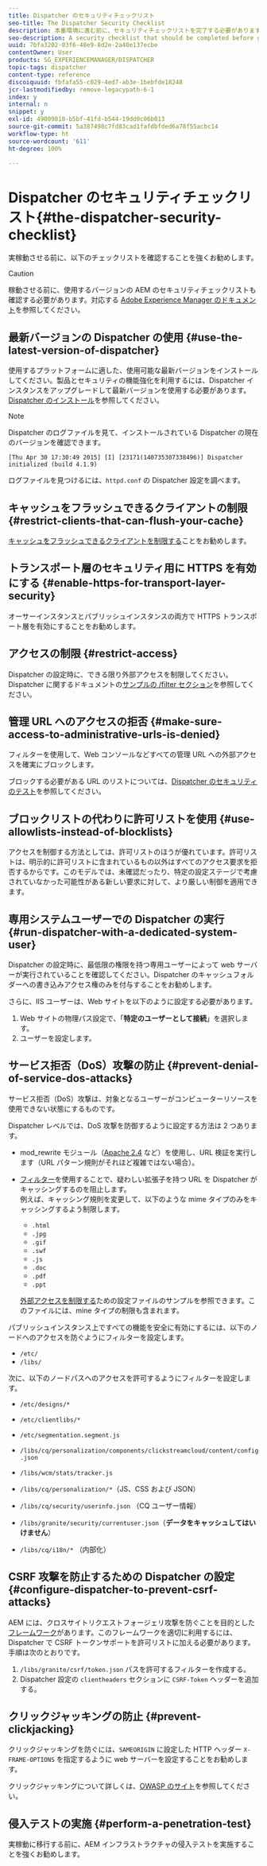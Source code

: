```yaml
---
title: Dispatcher のセキュリティチェックリスト
seo-title: The Dispatcher Security Checklist
description: 本番環境に進む前に、セキュリティチェックリストを完了する必要があります。
seo-description: A security checklist that should be completed before going on production.
uuid: 7bfa3202-03f6-48e9-8d2e-2a40e137ecbe
contentOwner: User
products: SG_EXPERIENCEMANAGER/DISPATCHER
topic-tags: dispatcher
content-type: reference
discoiquuid: fbfafa55-c029-4ed7-ab3e-1bebfde18248
jcr-lastmodifiedby: remove-legacypath-6-1
index: y
internal: n
snippet: y
exl-id: 49009810-b5bf-41fd-b544-19dd0c06b013
source-git-commit: 5a387498c7fd83cad1fafdbfded6a78f55acbc14
workflow-type: ht
source-wordcount: '611'
ht-degree: 100%

---
```


# Dispatcher のセキュリティチェックリスト{#the-dispatcher-security-checklist}

<!-- 

Comment Type: remark
Last Modified By: unknown unknown (ims-author-00AF43764F54BE740A490D44@AdobeID)
Last Modified Date: 2015-06-05T05:14:35.365-0400

<p>Food for thought listed on <a href="https://jira.corp.adobe.com/browse/DOC-5649">DOC-5649</a>. To be considered while proof-reading.</p> 
<p> </p>

 -->

実稼動させる前に、以下のチェックリストを確認することを強くお勧めします。

>[!CAUTION]
>
>稼動させる前に、使用するバージョンの AEM のセキュリティチェックリストも確認する必要があります。対応する [Adobe Experience Manager のドキュメント](https://helpx.adobe.com/jp/experience-manager/6-5/sites/administering/using/security-checklist.html)を参照してください。

## 最新バージョンの Dispatcher の使用 {#use-the-latest-version-of-dispatcher}

使用するプラットフォームに適した、使用可能な最新バージョンをインストールしてください。製品とセキュリティの機能強化を利用するには、Dispatcher インスタンスをアップグレードして最新バージョンを使用する必要があります。[Dispatcher のインストール](dispatcher-install.md)を参照してください。

>[!NOTE]
>
>Dispatcher のログファイルを見て、インストールされている Dispatcher の現在のバージョンを確認できます。
>
>`[Thu Apr 30 17:30:49 2015] [I] [23171(140735307338496)] Dispatcher initialized (build 4.1.9)`
>
>ログファイルを見つけるには、`httpd.conf` の Dispatcher 設定を調べます。

## キャッシュをフラッシュできるクライアントの制限 {#restrict-clients-that-can-flush-your-cache}

[キャッシュをフラッシュできるクライアントを制限する](dispatcher-configuration.md#limiting-the-clients-that-can-flush-the-cache)ことをお勧めします。

## トランスポート層のセキュリティ用に HTTPS を有効にする {#enable-https-for-transport-layer-security}

オーサーインスタンスとパブリッシュインスタンスの両方で HTTPS トランスポート層を有効にすることをお勧めします。

<!-- 

Comment Type: remark
Last Modified By: unknown unknown (ims-author-00AF43764F54BE740A490D44@AdobeID)
Last Modified Date: 2015-06-26T04:41:28.841-0400

<p>Recommended to have SSL termination, front end SSL.</p> 
<p>Question is do we want to have SSL communication between dispatcher and AEM instances (publish and/or author).</p> 
<p>We might want to have two items:</p> 
<ul> 
 <li>MUST HTTPS clients -&gt; dispatcher / load balancer</li> 
 <li>NICE load balancer -&gt; dispatcher<br /> </li> 
 <li>NICE dispatcher -&gt; instances if sensitive information such as credit cards / or infrastructure requirements such as DMZ</li> 
</ul>

 -->

## アクセスの制限 {#restrict-access}

Dispatcher の設定時に、できる限り外部アクセスを制限してください。Dispatcher に関するドキュメントの[サンプルの /filter セクション](dispatcher-configuration.md#main-pars_184_1_title)を参照してください。

## 管理 URL へのアクセスの拒否 {#make-sure-access-to-administrative-urls-is-denied}

フィルターを使用して、Web コンソールなどすべての管理 URL への外部アクセスを確実にブロックします。

ブロックする必要がある URL のリストについては、[Dispatcher のセキュリティのテスト](dispatcher-configuration.md#testing-dispatcher-security)を参照してください。

## ブロックリストの代わりに許可リストを使用 {#use-allowlists-instead-of-blocklists}

アクセスを制御する方法としては、許可リストのほうが優れています。許可リストは、明示的に許可リストに含まれているもの以外はすべてのアクセス要求を拒否するからです。このモデルでは、未確認だったり、特定の設定ステージで考慮されていなかった可能性がある新しい要求に対して、より厳しい制御を適用できます。

## 専用システムユーザーでの Dispatcher の実行 {#run-dispatcher-with-a-dedicated-system-user}

Dispatcher の設定時に、最低限の権限を持つ専用ユーザーによって web サーバーが実行されていることを確認してください。Dispatcher のキャッシュフォルダーへの書き込みアクセス権のみを付与することをお勧めします。

さらに、IIS ユーザーは、Web サイトを以下のように設定する必要があります。

1. Web サイトの物理パス設定で、「**特定のユーザーとして接続**」を選択します。
1. ユーザーを設定します。

## サービス拒否（DoS）攻撃の防止 {#prevent-denial-of-service-dos-attacks}

サービス拒否（DoS）攻撃は、対象となるユーザーがコンピューターリソースを使用できない状態にするものです。

Dispatcher レベルでは、DoS 攻撃を防御するように設定する方法は 2 つあります。[](https://docs.adobe.com/content/docs/ja/dispatcher.html#/filter (フィルター))

* mod_rewrite モジュール（[Apache 2.4](https://httpd.apache.org/docs/2.4/mod/mod_rewrite.html) など）を使用し、URL 検証を実行します（URL パターン規則がそれほど複雑ではない場合）。

* [フィルター](dispatcher-configuration.md#configuring-access-to-conten-tfilter)を使用することで、疑わしい拡張子を持つ URL を Dispatcher がキャッシングするのを阻止します。\
  例えば、キャッシング規則を変更して、以下のような mime タイプのみをキャッシングするよう制限します。

   * `.html`
   * `.jpg`
   * `.gif`
   * `.swf`
   * `.js`
   * `.doc`
   * `.pdf`
   * `.ppt`

  [外部アクセスを制限する](#restrict-access)ための設定ファイルのサンプルを参照できます。このファイルには、mine タイプの制限も含まれます。

パブリッシュインスタンス上ですべての機能を安全に有効にするには、以下のノードへのアクセスを防ぐようにフィルターを設定します。

* `/etc/`
* `/libs/`

次に、以下のノードパスへのアクセスを許可するようにフィルターを設定します。

* `/etc/designs/*`
* `/etc/clientlibs/*`
* `/etc/segmentation.segment.js`
* `/libs/cq/personalization/components/clickstreamcloud/content/config.json`
* `/libs/wcm/stats/tracker.js`
* `/libs/cq/personalization/*`（JS、CSS および JSON）
* `/libs/cq/security/userinfo.json` （CQ ユーザー情報）
* `/libs/granite/security/currentuser.json`（**データをキャッシュしてはいけません**）

* `/libs/cq/i18n/*` （内部化）

<!-- 

Comment Type: remark
Last Modified By: unknown unknown (ims-author-00AF43764F54BE740A490D44@AdobeID)
Last Modified Date: 2015-06-26T04:38:17.016-0400

<p>We need to highlight whether a path applies to all versions or specific ones.<br /> </p>

 -->

## CSRF 攻撃を防止するための Dispatcher の設定 {#configure-dispatcher-to-prevent-csrf-attacks}

AEM には、クロスサイトリクエストフォージェリ攻撃を防ぐことを目的とした[フレームワーク](https://helpx.adobe.com/jp/experience-manager/6-3/sites/administering/using/security-checklist.html#verification-steps)があります。このフレームワークを適切に利用するには、Dispatcher で CSRF トークンサポートを許可リストに加える必要があります。手順は次のとおりです。

1. `/libs/granite/csrf/token.json` パスを許可するフィルターを作成する。
1. Dispatcher 設定の `clientheaders` セクションに `CSRF-Token` ヘッダーを追加する。

## クリックジャッキングの防止 {#prevent-clickjacking}

クリックジャッキングを防ぐには、`SAMEORIGIN` に設定した HTTP ヘッダー `X-FRAME-OPTIONS` を指定するように web サーバーを設定することをお勧めします。

クリックジャッキングについて詳しくは、[OWASP のサイト](https://owasp.org/www-community/attacks/Clickjacking)を参照してください。

## 侵入テストの実施 {#perform-a-penetration-test}

実稼動に移行する前に、AEM インフラストラクチャの侵入テストを実施することを強くお勧めします。
